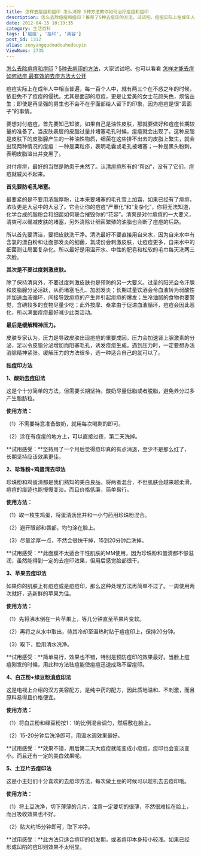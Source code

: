 ```yaml
---
title: 怎样去痘痘和痘印 怎么消除 5种方法教你如何治疗痘痘和痘印
description: 怎么去除痘痘和痘印？推荐了5种去痘印的方法，试试吧。痘痘实际上在成年人中相当普遍，每一百个人中，就有两三个在不惑之年的时候，依旧免不了痘痘的侵扰。尤其是面部的痘痘，更是让爱美的女士花颜失色，烦恼丛生；即使是再坚强的男生也不会不在乎面部给人留下的印象，因为痘痘是很“丢面子”的事情。要想对付痘痘，首先要知己知彼，如果自己是油性皮肤，那就要做好和痘痘长期较量的准备了。当皮肤表层的
date: 2012-04-15 10:19:35
category: 生活百科
tags: ['痘痘', '痘印', '美容']
post_id: 1312
alias: zenyangqudoudouhedouyin
ViewNums: 2735
---
```


[怎么去除痘痘和痘印](/blog/zenyangqudoudouhedouyin)？[5种去痘印的方法](/blog/zenyangqudoudouhedouyin)，大家试试吧。也可以看看 [怎样才能去痘 如何祛痘 最有效的去痘方法大公开](/blog/ruhequdou)

痘痘实际上在成年人中相当普遍，每一百个人中，就有两三个在不惑之年的时候，依旧免不了痘痘的侵扰。尤其是面部的痘痘，更是让爱美的女士花颜失色，烦恼丛生；即使是再坚强的男生也不会不在乎面部给人留下的印象，因为痘痘是很“丢面子”的事情。

要想对付痘痘，首先要知己知彼，如果自己是油性皮肤，那就要做好和痘痘长期较量的准备了。当皮肤表层的皮脂过量并堵塞毛孔时候，痘痘就会出现了。这种皮脂是皮肤下的皮脂腺产生的一种油性物质，细菌在这些排不出去的皮脂上繁生，就会出现两种情况的痘痘：一种是栗粒疹，表明毛囊或毛孔被堵塞；一种是黑头粉刺，表明皮脂溢出并变黑了。

对付痘痘，最好的当然是防患于未然了。认[清痘痘](/blog/ruhequdou)所有的“帮凶”，没有了它们，痘痘就威风不起来。

**首先要防毛孔堵塞。**

最要紧的是不要用浓脂厚粉，让本来要堵塞的毛孔雪上加霜，如果已经有了痘痘，浓妆更是大忌中的大忌了。它会让你的痘痘“严重化”和“复杂化”，你将无法知道，化学合成的脂粉会和细菌如何联合摧毁你的“花容”。清爽是对付痘痘的一大要义，清爽可以缓减皮肤的堵塞，另外清除让细菌繁殖的油脂也会断了痘痘的后路。

所以首先要清洁，要把皮肤洗干净。清洗最好不要直接用自来水，因为自来水中有含氯的漂白粉和让面部发炎的细菌，氯成份会刺激皮肤，让痘痘更多，自来水中的细菌则让局面复杂化。所以最好是用温开水、中性的肥皂和松软的毛巾每天洗两三次脸。

**其次是不要过度刺激皮肤。**

除了保持清爽外，不要过度刺激皮肤也是预防的另一大要义。过量的阳光会令汗腺和皮脂腺分泌活跃，从而堵塞毛孔、加剧发炎；长期过量饮酒会令血液转为弱酸性并加速血液循环，间接导致痘痘的产生并引起痘痘的爆发；生冷油腻的食物也要警觉，含碘较多的食物尽量少吃；此外按摩、桑拿由于促进血液循环，痘痘会因此恶化，所以满面痘痘最好减少此类活动。

**最后是缓解精神压力。**

皮肤专家认为，压力是导致皮肤出现痘痘的重要成因。压力会加速肾上腺激素的分泌，足以令皮脂分泌增加而阻塞毛孔，诱发痘痘生成。遇到压力时，一定要想办法消除精神紧张。缓解压力的方法很多，选一种适合自己的就可以了。

**祛痘印方法**

**1、酸奶[去痘印](/blog/zenyangqudoudouhedouyin)法**

这是个十分简单的方法，但需要长期坚持。酸奶尽量低脂或者脱脂，避免养分过多产生脂肪粒。

**使用方法：**

（1）不需要特意准备酸奶，就用每次喝剩的即可。

（2）涂在有痘痘的地方上，可以直接过夜，第二天洗掉。

**试用感受：**坚持用了一个月后觉得痘印真的有点消退，至少不是那么红了，长期坚持应该效果更佳。

**2、珍珠粉+鸡蛋清去印法**

珍珠粉和鸡蛋清都是我们熟知的美白良品，将两者混合，不但肌肤会越来越柔滑，痘痘的痕迹也能慢慢变淡。而且价格低廉，简单易行。

**使用方法：**

（1）取一枚生鸡蛋，将蛋清沥出并和一小勺药用珍珠粉混合。

（2）避开眼部和唇部，均匀涂在脸上。

（3）尽量涂厚一点，不然会很快干掉，15到20分钟后洗掉。

**试用感受：**此面膜不太适合干性肌肤的MM使用，因为珍珠粉和蛋清都不够滋润，虽然能得到一定的去痘印效果，但用后感觉脸部很干。

**3、苹果去痘印法**

如果你的肌肤上有痘痘或是痘痘印，那么这种处理方法再简单不过了。一周使用两次就好，选新鲜的苹果为佳。

**使用方法：**

（1）先将沸水倒在一片苹果上，等几分钟直至苹果片变软。

（2）再将之从水中取出，待其冷却至温热时贴于痘痘印上，保持20分钟。

（3）取下，脸用清水洗净。

**试用感受：**简单易行，效果也不错，特别是预防痘印的效果最好。当脸上痘痘刚发的时候，用此种方法祛痘能使痘痘迅速成熟不留痘印。

**4、白芷粉+绿豆粉[消痘印](/blog/zenyangqudoudouhedouyin)法**

这是电视上介绍的汉方美容配方，是纯中药的配方，因此质地温和、不刺激，而且原料易得且价格便宜。

**使用方法：**

（1）将白芷粉和绿豆粉按1：1的比例混合调匀，然后敷在脸上。

（2）15-20分钟后洗净即可，用温水调效果最好。

**试用感受：**效果不错，用后第二天大痘痘就能变成小痘痘，痘印也会变淡变小。而且还有一定的美白效果呢。

**5、土豆片去痘印法**

这是小主妇们十分喜欢的去痘印方法，每次做土豆的时候可以趁机去去痘印哦。

**使用方法：**

（1）将土豆洗净，切下薄薄的几片，注意一定要切的很薄，不然很难挂在脸上，而且吸收效果也不好。

（2）贴大约15分钟即可，取下冲净。

**试用感受：**此方法只适合痘印的初发期，或者痘印本身较小较浅。如果已经形成凹陷的痘印则效果不太明显。

